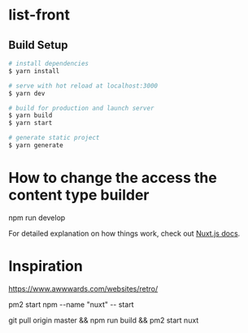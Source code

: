 # list-front

## Build Setup

``` bash
# install dependencies
$ yarn install

# serve with hot reload at localhost:3000
$ yarn dev

# build for production and launch server
$ yarn build
$ yarn start

# generate static project
$ yarn generate
```

# How to change the access the content type builder
npm run develop

For detailed explanation on how things work, check out [Nuxt.js docs](https://nuxtjs.org).

# Inspiration
https://www.awwwards.com/websites/retro/

pm2 start npm --name "nuxt" -- start

git pull origin master && npm run build && pm2 start nuxt